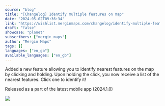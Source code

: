 ```yaml
---
source: "blog"
title: "[Changelog] Identify multiple features on map"
date: "2024-05-02T09:36:34"
link: "https://wishlist.merginmaps.com/changelog/identify-multiple-features-on-map?utm_source=qgis"
draft: "false"
showcase: "planet"
subscribers: ["mergin_maps"]
author: "Mergin Maps"
tags: []
languages: ["en_gb"]
available_languages: ["en_gb"]
---
```


<p>Added a new feature allowing you to identify nearest features on the map by clicking and holding. Upon holding the click, you now receive a list of the nearest features. Click one to identify it!</p><p>Released as a part of the latest mobile app (2024.1.0)</p><img src="https://vault.featureos.app/uploads/attachment/upload/thumb-77e6e1277afb4726b8cc5e729c1bf17c.gif" />

